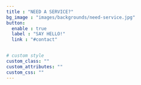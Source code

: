 ```yaml
---
title : "NEED A SERVICE?"
bg_image : "images/backgrounds/need-service.jpg"
button:
  enable : true
  label : "SAY HELLO!"
  link : "#contact"


# custom style
custom_class: "" 
custom_attributes: "" 
custom_css: ""
---
```




